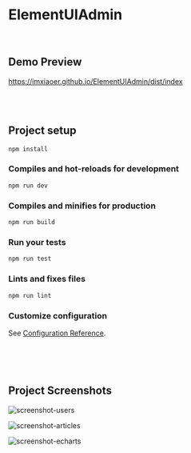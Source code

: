 # ElementUIAdmin

<br/>

## Demo Preview
<a href="https://imxiaoer.github.io/ElementUIAdmin/dist/index" target="_blank">https://imxiaoer.github.io/ElementUIAdmin/dist/index</a>

<br/><br/>

## Project setup
```
npm install
```

### Compiles and hot-reloads for development
```
npm run dev
```

### Compiles and minifies for production
```
npm run build
```

### Run your tests
```
npm run test
```

### Lints and fixes files
```
npm run lint
```

### Customize configuration
See [Configuration Reference](https://cli.vuejs.org/config/).

<br/><br/><br/>

## Project Screenshots

![screenshot-users](https://github.com/imxiaoer/ElementUIAdmin/blob/master/screenshot/screenshot-users.png)

![screenshot-articles](https://github.com/imxiaoer/ElementUIAdmin/blob/master/screenshot/screenshot-articles.png)

![screenshot-echarts](https://github.com/imxiaoer/ElementUIAdmin/blob/master/screenshot/screenshot-charts.png)
